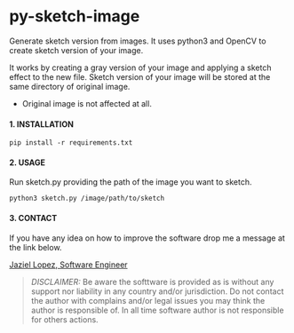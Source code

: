 # py-sketch-image
Generate sketch version from images. It uses python3 and OpenCV to create sketch version of your image.

It works by creating a gray version of your image and applying a sketch effect to the new file. Sketch version of your image will be stored at the same directory of original image.

* Original image is not affected at all.

#### 1. INSTALLATION

```
pip install -r requirements.txt
```

#### 2. USAGE

Run sketch.py providing the path of the image you want to sketch.

```
python3 sketch.py /image/path/to/sketch
```

#### 3. CONTACT
If you have any idea on how to improve the software drop me a message at the link below.

<a href="mailto: juan.jazielatgmail.com]">Jaziel Lopez, Software Engineer</a>

> *DISCLAIMER:* Be aware the softtware is provided as is without any support nor liability in any country and/or jurisdiction. Do not contact the author with complains and/or legal issues you may think the author is responsible of. In all time software author is not responsible for others actions.
